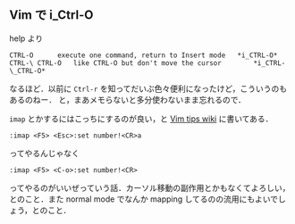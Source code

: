Vim で i_Ctrl-O
--------------------------------
help より

```
CTRL-O		execute one command, return to Insert mode   *i_CTRL-O*
CTRL-\ CTRL-O	like CTRL-O but don't move the cursor	     *i_CTRL-\_CTRL-O*
```

なるほど．以前に `Ctrl-r` を知ってだいぶ色々便利になったけど，こういうのもあるのねー．
と，まあメモらないと多分使わないまま忘れるので．

`imap` とかするにはこっちにするのが良い，と [Vim tips wiki](http://vim.wikia.com/wiki/Use_Ctrl-O_instead_of_Esc_in_insert_mode_mappings) に書いてある．

```Vim
:imap <F5> <Esc>:set number!<CR>a
```

ってやるんじゃなく

```Vim
:imap <F5> <C-o>:set number!<CR>
```

ってやるのがいいぜっていう話．カーソル移動の副作用とかもなくてよろしい，とのこと．また normal mode でなんか mapping してるのの流用にもよいでしょう，とのこと．
